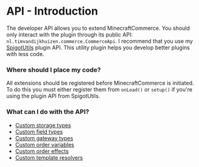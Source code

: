 # API - Introduction

The developer API allows you to extend MinecraftCommerce. You should only interact with the plugin through its public API: `nl.timvandijkhuizen.commerce.CommerceApi`. I recommend that you use my [SpigotUtils](https://www.spigotmc.org/resources/spigotutils.86830/) plugin API. This utility plugin helps you develop better plugins with less code.

### Where should I place my code?
All extensions should be registered before MinecraftCommerce is initiated. To do this you must either register them from `onLoad()` or `setup()` if you're using the plugin API from SpigotUtils.

### What can I do with the API?
* [Custom storage types](STORAGE_TYPES.md)
* [Custom field types](FIELD_TYPES.md)
* [Custom gateway types](GATEWAY_TYPES.md)
* [Custom order variables](FIELD_TYPES.md)
* [Custom order effects](FIELD_TYPES.md)
* [Custom template resolvers](FIELD_TYPES.md)